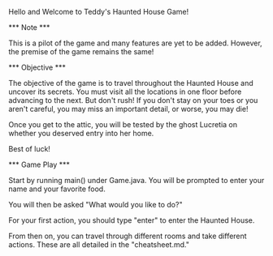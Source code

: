 Hello and Welcome to Teddy's Haunted House Game!

*** Note ***

This is a pilot of the game and many features are yet to be added. However, the premise of the game remains the same!

*** Objective ***

The objective of the game is to travel throughout the Haunted House and uncover its secrets. You must visit all the locations in one floor before advancing to the next. But don't rush! If you don't stay on your toes or you aren't careful, you may miss an important detail, or worse, you may die! 

Once you get to the attic, you will be tested by the ghost Lucretia on whether you deserved entry into her home. 

Best of luck!

*** Game Play ***

Start by running main() under Game.java. You will be prompted to enter your name and your favorite food. 

You will then be asked "What would you like to do?"

For your first action, you should type "enter" to enter the Haunted House.

From then on, you can travel through different rooms and take different actions. These are all detailed in the "cheatsheet.md."







